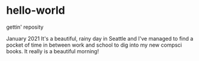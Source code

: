 # hello-world
gettin' reposity

January 2021
It's a beautiful, rainy day in Seattle and I've managed to find a pocket of time in between work and school to dig into my new compsci books. It really is a beautiful morning!
